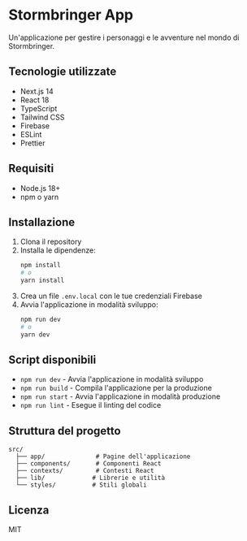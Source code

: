 # Stormbringer App

Un'applicazione per gestire i personaggi e le avventure nel mondo di Stormbringer.

## Tecnologie utilizzate

- Next.js 14
- React 18
- TypeScript
- Tailwind CSS
- Firebase
- ESLint
- Prettier

## Requisiti

- Node.js 18+
- npm o yarn

## Installazione

1. Clona il repository
2. Installa le dipendenze:
   ```bash
   npm install
   # o
   yarn install
   ```
3. Crea un file `.env.local` con le tue credenziali Firebase
4. Avvia l'applicazione in modalità sviluppo:
   ```bash
   npm run dev
   # o
   yarn dev
   ```

## Script disponibili

- `npm run dev` - Avvia l'applicazione in modalità sviluppo
- `npm run build` - Compila l'applicazione per la produzione
- `npm run start` - Avvia l'applicazione in modalità produzione
- `npm run lint` - Esegue il linting del codice

## Struttura del progetto

```
src/
  ├── app/              # Pagine dell'applicazione
  ├── components/       # Componenti React
  ├── contexts/         # Contesti React
  ├── lib/             # Librerie e utilità
  └── styles/          # Stili globali
```

## Licenza

MIT
